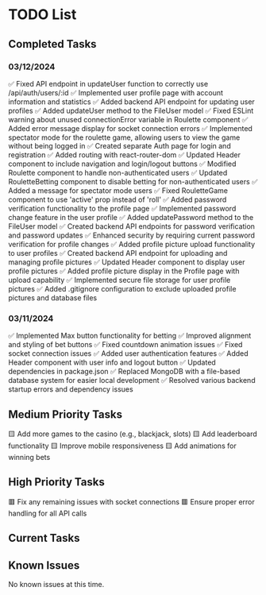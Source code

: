 # TODO List

## Completed Tasks

### 03/12/2024

✅ Fixed API endpoint in updateUser function to correctly use /api/auth/users/:id
✅ Implemented user profile page with account information and statistics
✅ Added backend API endpoint for updating user profiles
✅ Added updateUser method to the FileUser model
✅ Fixed ESLint warning about unused connectionError variable in Roulette component
✅ Added error message display for socket connection errors
✅ Implemented spectator mode for the roulette game, allowing users to view the game without being logged in
✅ Created separate Auth page for login and registration
✅ Added routing with react-router-dom
✅ Updated Header component to include navigation and login/logout buttons
✅ Modified Roulette component to handle non-authenticated users
✅ Updated RouletteBetting component to disable betting for non-authenticated users
✅ Added a message for spectator mode users
✅ Fixed RouletteGame component to use 'active' prop instead of 'roll'
✅ Added password verification functionality to the profile page
✅ Implemented password change feature in the user profile
✅ Added updatePassword method to the FileUser model
✅ Created backend API endpoints for password verification and password updates
✅ Enhanced security by requiring current password verification for profile changes
✅ Added profile picture upload functionality to user profiles
✅ Created backend API endpoint for uploading and managing profile pictures
✅ Updated Header component to display user profile pictures
✅ Added profile picture display in the Profile page with upload capability
✅ Implemented secure file storage for user profile pictures
✅ Added .gitignore configuration to exclude uploaded profile pictures and database files

### 03/11/2024

✅ Implemented Max button functionality for betting
✅ Improved alignment and styling of bet buttons
✅ Fixed countdown animation issues
✅ Fixed socket connection issues
✅ Added user authentication features
✅ Added Header component with user info and logout button
✅ Updated dependencies in package.json
✅ Replaced MongoDB with a file-based database system for easier local development
✅ Resolved various backend startup errors and dependency issues

## Medium Priority Tasks

🟨 Add more games to the casino (e.g., blackjack, slots)
🟨 Add leaderboard functionality
🟨 Improve mobile responsiveness
🟨 Add animations for winning bets

## High Priority Tasks

🟥 Fix any remaining issues with socket connections
🟥 Ensure proper error handling for all API calls

## Current Tasks

## Known Issues

No known issues at this time. 